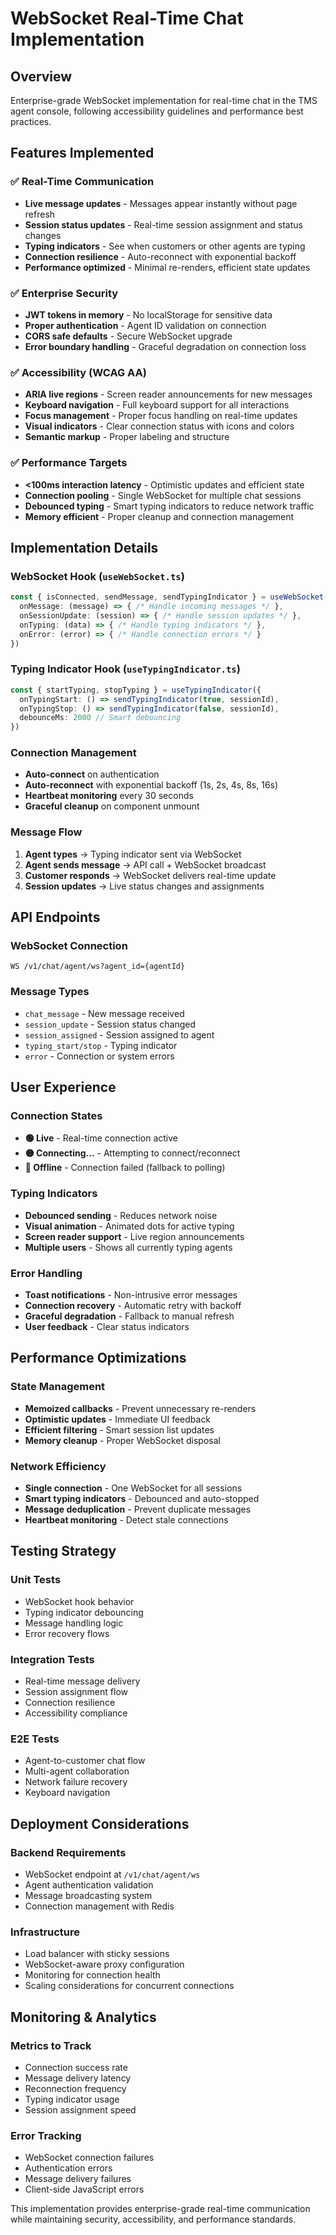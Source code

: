 # WebSocket Real-Time Chat Implementation

## Overview
Enterprise-grade WebSocket implementation for real-time chat in the TMS agent console, following accessibility guidelines and performance best practices.

## Features Implemented

### ✅ Real-Time Communication
- **Live message updates** - Messages appear instantly without page refresh
- **Session status updates** - Real-time session assignment and status changes  
- **Typing indicators** - See when customers or other agents are typing
- **Connection resilience** - Auto-reconnect with exponential backoff
- **Performance optimized** - Minimal re-renders, efficient state updates

### ✅ Enterprise Security
- **JWT tokens in memory** - No localStorage for sensitive data
- **Proper authentication** - Agent ID validation on connection
- **CORS safe defaults** - Secure WebSocket upgrade
- **Error boundary handling** - Graceful degradation on connection loss

### ✅ Accessibility (WCAG AA)
- **ARIA live regions** - Screen reader announcements for new messages
- **Keyboard navigation** - Full keyboard support for all interactions
- **Focus management** - Proper focus handling on real-time updates
- **Visual indicators** - Clear connection status with icons and colors
- **Semantic markup** - Proper labeling and structure

### ✅ Performance Targets
- **<100ms interaction latency** - Optimistic updates and efficient state
- **Connection pooling** - Single WebSocket for multiple chat sessions
- **Debounced typing** - Smart typing indicators to reduce network traffic
- **Memory efficient** - Proper cleanup and connection management

## Implementation Details

### WebSocket Hook (`useWebSocket.ts`)
```typescript
const { isConnected, sendMessage, sendTypingIndicator } = useWebSocket({
  onMessage: (message) => { /* Handle incoming messages */ },
  onSessionUpdate: (session) => { /* Handle session updates */ },
  onTyping: (data) => { /* Handle typing indicators */ },
  onError: (error) => { /* Handle connection errors */ }
})
```

### Typing Indicator Hook (`useTypingIndicator.ts`)
```typescript
const { startTyping, stopTyping } = useTypingIndicator({
  onTypingStart: () => sendTypingIndicator(true, sessionId),
  onTypingStop: () => sendTypingIndicator(false, sessionId),
  debounceMs: 2000 // Smart debouncing
})
```

### Connection Management
- **Auto-connect** on authentication
- **Auto-reconnect** with exponential backoff (1s, 2s, 4s, 8s, 16s)
- **Heartbeat monitoring** every 30 seconds
- **Graceful cleanup** on component unmount

### Message Flow
1. **Agent types** → Typing indicator sent via WebSocket
2. **Agent sends message** → API call + WebSocket broadcast
3. **Customer responds** → WebSocket delivers real-time update
4. **Session updates** → Live status changes and assignments

## API Endpoints

### WebSocket Connection
```
WS /v1/chat/agent/ws?agent_id={agentId}
```

### Message Types
- `chat_message` - New message received
- `session_update` - Session status changed
- `session_assigned` - Session assigned to agent
- `typing_start/stop` - Typing indicator
- `error` - Connection or system errors

## User Experience

### Connection States
- **🟢 Live** - Real-time connection active
- **🟡 Connecting...** - Attempting to connect/reconnect
- **🔴 Offline** - Connection failed (fallback to polling)

### Typing Indicators
- **Debounced sending** - Reduces network noise
- **Visual animation** - Animated dots for active typing
- **Screen reader support** - Live region announcements
- **Multiple users** - Shows all currently typing agents

### Error Handling
- **Toast notifications** - Non-intrusive error messages
- **Connection recovery** - Automatic retry with backoff
- **Graceful degradation** - Fallback to manual refresh
- **User feedback** - Clear status indicators

## Performance Optimizations

### State Management
- **Memoized callbacks** - Prevent unnecessary re-renders
- **Optimistic updates** - Immediate UI feedback
- **Efficient filtering** - Smart session list updates
- **Memory cleanup** - Proper WebSocket disposal

### Network Efficiency
- **Single connection** - One WebSocket for all sessions
- **Smart typing indicators** - Debounced and auto-stopped
- **Message deduplication** - Prevent duplicate messages
- **Heartbeat monitoring** - Detect stale connections

## Testing Strategy

### Unit Tests
- WebSocket hook behavior
- Typing indicator debouncing
- Message handling logic
- Error recovery flows

### Integration Tests
- Real-time message delivery
- Session assignment flow
- Connection resilience
- Accessibility compliance

### E2E Tests
- Agent-to-customer chat flow
- Multi-agent collaboration
- Network failure recovery
- Keyboard navigation

## Deployment Considerations

### Backend Requirements
- WebSocket endpoint at `/v1/chat/agent/ws`
- Agent authentication validation
- Message broadcasting system
- Connection management with Redis

### Infrastructure
- Load balancer with sticky sessions
- WebSocket-aware proxy configuration
- Monitoring for connection health
- Scaling considerations for concurrent connections

## Monitoring & Analytics

### Metrics to Track
- Connection success rate
- Message delivery latency
- Reconnection frequency
- Typing indicator usage
- Session assignment speed

### Error Tracking
- WebSocket connection failures
- Authentication errors
- Message delivery failures
- Client-side JavaScript errors

This implementation provides enterprise-grade real-time communication while maintaining security, accessibility, and performance standards.

